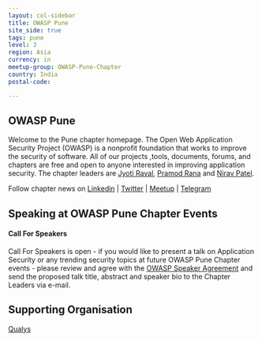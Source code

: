 ```yaml
---
layout: col-sidebar
title: OWASP Pune
site_side: true
tags: pune
level: 3
region: Asia
currency: in
meetup-group: OWASP-Pune-Chapter
country: India
postal-code: 

---
```



<!-- rebuild -->


OWASP Pune
----------
Welcome to the Pune chapter homepage. The Open Web Application Security Project (OWASP) is a nonprofit foundation that works to improve the security of software. All of our projects ,tools, documents, forums, and chapters are free and open to anyone interested in improving application security. The chapter leaders are <a href="mailto:jyoti.raval@owasp.org">Jyoti Raval</a>, <a href="mailto:pramod.rana@owasp.org">Pramod Rana</a> and <a href="mailto:nirav.patel@owasp.org">Nirav Patel</a>. 

Follow chapter news on [Linkedin](https://www.linkedin.com/groups/7022347) \| [Twitter](https://twitter.com/owasp_pune) \| [Meetup](https://www.meetup.com/OWASP-Pune-Chapter) \| [Telegram](https://t.me/joinchat/LYupoRTKnq2jU6cjXKlxAg)


Speaking at OWASP Pune Chapter Events
-------------------------------------

#### Call For Speakers

Call For Speakers is open - if you would like to present a talk on Application Security or any trending security topics at future OWASP Pune Chapter events - please review and agree with the [OWASP Speaker Agreement](Speaker_Agreement "wikilink") and send the proposed talk title, abstract and speaker bio to the Chapter Leaders via e-mail.

Supporting Organisation
-----------------------

[Qualys](https://www.qualys.com)
